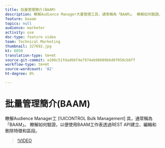 ```yaml
---
title: 批量管理簡介(BAAM)
description: 瞭解Audience Manager大量管理工具，通常稱為「BAAM」。 瞭解如何驗證，以便使用BAAM工作表透過REST API建立、編輯和刪除特徵和區段。
feature: baaam
topics: null
audience: marketer
activity: use
doc-type: feature video
team: Technical Marketing
thumbnail: 327692.jpg
kt: 6050
translation-type: tm+mt
source-git-commit: a108c51fdad66f4e7974eb96609b6d8f058cb6ff
workflow-type: tm+mt
source-wordcount: '82'
ht-degree: 0%

---
```



# 批量管理簡介(BAAM)

瞭解Audience Manager工 [!UICONTROL Bulk Management] 具，通常稱為「BAAM」。 瞭解如何驗證，以便使用BAAM工作表透過REST API建立、編輯和刪除特徵和區段。

>[!VIDEO](https://video.tv.adobe.com/v/327692/?quality=12&learn=on)
